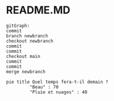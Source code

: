 # README.MD

```mermaid
gitGraph:
commit
branch newbranch
checkout newbranch
commit
commit
checkout main
commit
commit
merge newbranch
```
```mermaid
pie title Quel temps fera-t-il demain ?
         "Beau" : 70
         "Pluie et nuages" : 40
```
